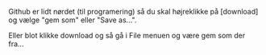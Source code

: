 Github er lidt nørdet (til programering) så du skal højreklikke på [download] og vælge "gem som" eller "Save as...".

Eller blot klikke download og så gå i File menuen og være gem som der fra...

